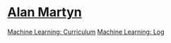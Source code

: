 <div class="sidebar">
  <a class="active" href="https://www.alanmartyn.com"><h1>Alan Martyn</h1></a>
  <a href="https://www.alanmartyn.com/ml-curriculum.html" target="targetframe">Machine Learning: Curriculum</a>
  <a href="https://www.alanmartyn.com/ml-learning-log.html" target="targetframe">Machine Learning: Log</a>
</div>